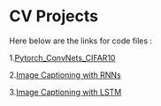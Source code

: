 # CV Projects

Here below are the links for code files :

1.[Pytorch_ConvNets_CIFAR10](https://github.com/yaofengdong/CV_Projects/blob/master/ConvNet_PyTorch.py)

2.[Image Captioning with RNNs](https://github.com/yaofengdong/CV_Projects/blob/master/ImageCaptioningwithRNNs.py)

3.[Image Captioning with LSTM](https://github.com/yaofengdong/CV_Projects/blob/master/ImageCaptioningwithLSTMs.py)

